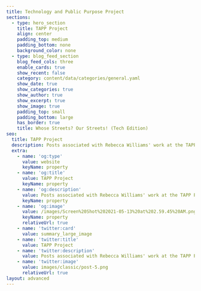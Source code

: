 ```yaml
---
title: Technology and Public Purpose Project
sections:
  - type: hero_section
    title: TAPP Project
    align: center
    padding_top: medium
    padding_bottom: none
    background_color: none
  - type: blog_feed_section
    blog_feed_cols: three
    enable_cards: true
    show_recent: false
    category: content/data/categories/general.yaml
    show_date: true
    show_categories: true
    show_author: true
    show_excerpt: true
    show_image: true
    padding_top: small
    padding_bottom: large
    has_border: true
    title: Whose Streets? Our Streets! (Tech Edition)
seo:
  title: TAPP Project
  description: Posts associated with Rebecca Williams' work at the TAPP Project
  extra:
    - name: 'og:type'
      value: website
      keyName: property
    - name: 'og:title'
      value: TAPP Project
      keyName: property
    - name: 'og:description'
      value: Posts associated with Rebecca Williams' work at the TAPP Project
      keyName: property
    - name: 'og:image'
      value: /images/Screen%20Shot%202021-05-13%20at%202.59.45%20AM.png
      keyName: property
      relativeUrl: true
    - name: 'twitter:card'
      value: summary_large_image
    - name: 'twitter:title'
      value: TAPP Project
    - name: 'twitter:description'
      value: Posts associated with Rebecca Williams' work at the TAPP Project
    - name: 'twitter:image'
      value: images/classic/post-5.png
      relativeUrl: true
layout: advanced
---
```

